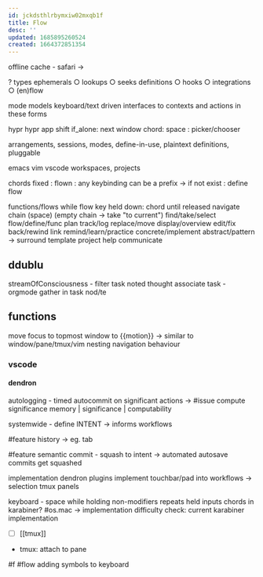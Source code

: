 ```yaml
---
id: jckdsthlrbymxiw02mxqb1f
title: Flow
desc: ''
updated: 1685895260524
created: 1664372851354
---
```


offline cache - safari ->

? types
ephemerals ○ lookups ○ seeks
definitions ○ hooks ○ integrations ○ (en)flow

mode
  models keyboard/text driven interfaces to contexts and actions in these forms

hypr
  hypr app
    shift
      if_alone: next window
      chord: space : picker/chooser

arrangements, sessions, modes, define-in-use, plaintext definitions, pluggable

emacs
vim
vscode
  workspaces, projects

chords
  fixed :
  flown : any keybinding can be a prefix -> if not exist : define flow

functions/flows
    while flow key held down: chord until released
  navigate
  chain (space) (empty chain -> take "to current")
  find/take/select
  flow/define/func
  plan
  track/log
  replace/move
  display/overview
  edit/fix
  back/rewind
  link
  remind/learn/practice
  concrete/implement
  abstract/pattern
    -> surround
  template
  project
  help
  communicate


  ## ddublu
  streamOfConsciousness - filter task
  noted thought
associate task - orgmode
  gather in task nod/te


  ## functions
  move focus to topmost window to {{motion}} -> similar to window/pane/tmux/vim nesting navigation behaviour

  ### vscode
  #### dendron
  autologging - timed autocommit on significant actions -> #issue compute significance
    memory | significance | computability

systemwide - define INTENT -> informs workflows

#feature history -> eg. tab

#feature semantic commit - squash to intent
-> automated autosave commits get squashed

implementation dendron plugins
implement touchbar/pad into workflows
  -> selection tmux panels

keyboard - space while holding non-modifiers repeats held inputs
  chords in karabiner? #os.mac
  -> implementation difficulty
  check: current karabiner implementation

- [ ] [[tmux]]
- tmux: attach to pane

#f #flow adding symbols to keyboard